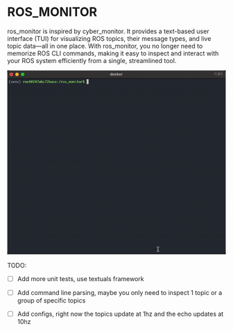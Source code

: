 # ROS_MONITOR
ros_monitor is inspired by cyber_monitor. It provides a text-based user interface (TUI) for visualizing ROS topics, their message types, and live topic data—all in one place. With ros_monitor, you no longer need to memorize ROS CLI commands, making it easy to inspect and interact with your ROS system efficiently from a single, streamlined tool.

![Demo](images/ros_monitor_demo.gif)

TODO:
- [ ] Add more unit tests, use textuals framework
- [ ] Add command line parsing, maybe you only need to inspect 1 topic or a group of specific topics
- [ ] Add configs, right now the topics update at 1hz and the echo updates at 10hz

